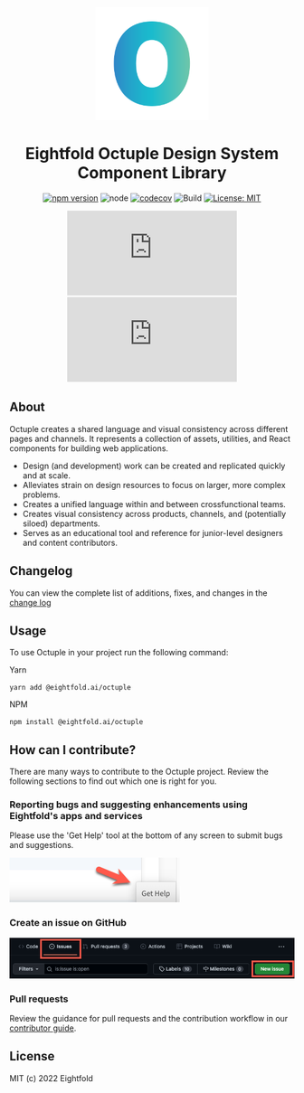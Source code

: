 <p align="center">
    <img width="200" src="./public/assets/Octuple-Logo.svg">
</p>

<h1 align="center">Eightfold Octuple Design System Component Library</h1>

<div align="center">

[![npm version](https://badge.fury.io/js/@eightfold.ai%2Foctuple.svg)](https://badge.fury.io/js/@eightfold.ai%2Foctuple) ![node](https://img.shields.io/badge/node-16.14.2-brightgreen.svg) [![codecov](https://codecov.io/gh/yrchhabra-eightfold/octuple/branch/main/graph/badge.svg?token=K2BV6M1JS5)](https://codecov.io/gh/yrchhabra-eightfold/octuple) ![Build](https://github.com/EightfoldAI/octuple/actions/workflows/build.yml/badge.svg) [![License: MIT](https://img.shields.io/badge/License-MIT-yellow.svg)](https://opensource.org/licenses/MIT)

![bundlesize-js-image](https://img.badgesize.io/https:/unpkg.com/browse/@eightfold.ai/octuple/lib/octuple.js?label=octuple.js&compression=gzip)
![bundlesize-css-image](https://img.badgesize.io/https:/unpkg.com/browse/@eightfold.ai/octuple/lib/octuple.css?label=octuple.css&compression=gzip)

</div>

## About

Octuple creates a shared language and visual consistency across different pages and channels.
It represents a collection of assets, utilities, and React components for building web applications.

-   Design (and development) work can be created and replicated quickly and at scale.
-   Alleviates strain on design resources to focus on larger, more complex problems.
-   Creates a unified language within and between crossfunctional teams.
-   Creates visual consistency across products, channels, and (potentially siloed) departments.
-   Serves as an educational tool and reference for junior-level designers and content contributors.

## Changelog

You can view the complete list of additions, fixes, and changes in the [change log](https://github.com/EightfoldAI/octuple/blob/main/CHANGELOG.md)

## Usage

To use Octuple in your project run the following command:

Yarn

```
yarn add @eightfold.ai/octuple
```

NPM

```
npm install @eightfold.ai/octuple
```

## How can I contribute?

There are many ways to contribute to the Octuple project. Review the following sections to find out which one is right for you.

### Reporting bugs and suggesting enhancements using Eightfold's apps and services

Please use the 'Get Help' tool at the bottom of any screen to submit bugs and suggestions.

![Get Help](https://raw.githubusercontent.com/EightfoldAI/octuple/main/public/assets/GetHelp.png)

### Create an issue on GitHub

![New Issue](https://raw.githubusercontent.com/EightfoldAI/octuple/main/public/assets/NewIssue.png)

### Pull requests

Review the guidance for pull requests and the contribution workflow in our [contributor guide](https://github.com/EightfoldAI/octuple/blob/main/src/CONTRIBUTING.md).

## License

MIT (c) 2022 Eightfold
